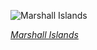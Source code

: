 
![Marshall Islands](https://www.gstatic.com/prettyearth/assets/full/6167.jpg)

*[Marshall Islands](https://www.google.com/maps/@11.388778,167.371253,16z/data=!3m1!1e3)*
